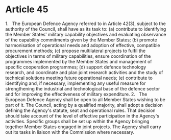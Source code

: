 # Article 45
1.   The European Defence Agency referred to in Article 42(3), subject to the authority of the Council, shall have as its task to: (a) contribute to identifying the Member States' military capability objectives and evaluating observance of the capability commitments given by the Member States; (b) promote harmonisation of operational needs and adoption of effective, compatible procurement methods; (c) propose multilateral projects to fulfil the objectives in terms of military capabilities, ensure coordination of the programmes implemented by the Member States and management of specific cooperation programmes; (d) support defence technology research, and coordinate and plan joint research activities and the study of technical solutions meeting future operational needs; (e) contribute to identifying and, if necessary, implementing any useful measure for strengthening the industrial and technological base of the defence sector and for improving the effectiveness of military expenditure. 2.   The European Defence Agency shall be open to all Member States wishing to be part of it. The Council, acting by a qualified majority, shall adopt a decision defining the Agency's statute, seat and operational rules. That decision should take account of the level of effective participation in the Agency's activities. Specific groups shall be set up within the Agency bringing together Member States engaged in joint projects. The Agency shall carry out its tasks in liaison with the Commission where necessary.